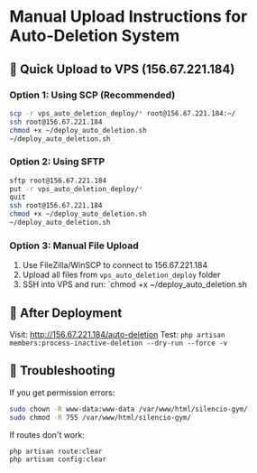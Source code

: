 # Manual Upload Instructions for Auto-Deletion System

## 🚀 Quick Upload to VPS (156.67.221.184)

### Option 1: Using SCP (Recommended)
```bash
scp -r vps_auto_deletion_deploy/* root@156.67.221.184:~/
ssh root@156.67.221.184
chmod +x ~/deploy_auto_deletion.sh
~/deploy_auto_deletion.sh
```

### Option 2: Using SFTP
```bash
sftp root@156.67.221.184
put -r vps_auto_deletion_deploy/*
quit
ssh root@156.67.221.184
chmod +x ~/deploy_auto_deletion.sh
~/deploy_auto_deletion.sh
```

### Option 3: Manual File Upload
1. Use FileZilla/WinSCP to connect to 156.67.221.184
2. Upload all files from `vps_auto_deletion_deploy` folder
3. SSH into VPS and run: `chmod +x ~/deploy_auto_deletion.sh 

## 🎯 After Deployment

Visit: http://156.67.221.184/auto-deletion
Test: `php artisan members:process-inactive-deletion --dry-run --force -v`

## 🔧 Troubleshooting

If you get permission errors:
```bash
sudo chown -R www-data:www-data /var/www/html/silencio-gym/
sudo chmod -R 755 /var/www/html/silencio-gym/
```

If routes don't work:
```bash
php artisan route:clear
php artisan config:clear
```
